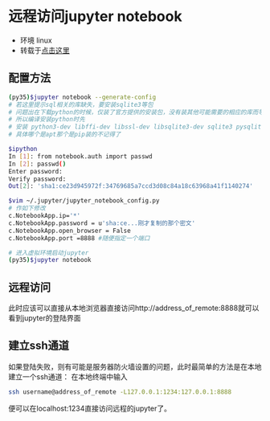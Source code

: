 # 远程访问jupyter notebook

* 环境 linux
* 转载于[点击这里](http://blog.leanote.com/post/jevonswang/%E8%BF%9C%E7%A8%8B%E8%AE%BF%E9%97%AEjupyter-notebook)

## 配置方法


```bash
(py35)$jupyter notebook --generate-config
# 若这里提示sql相关的库缺失，要安装sqlite3等包
# 问题出在下载python的时候，仅装了官方提供的安装包，没有装其他可能需要的相应的库而导致的。
# 所以编译安装python时先
# 安装 python3-dev libffi-dev libssl-dev libsqlite3-dev sqlite3 pysqlite2
# 具体哪个是apt那个是pip装的不记得了

$ipython
In [1]: from notebook.auth import passwd
In [2]: passwd()
Enter password:
Verify password:
Out[2]: 'sha1:ce23d945972f:34769685a7ccd3d08c84a18c63968a41f1140274'

$vim ~/.jupyter/jupyter_notebook_config.py
# 作如下修改
c.NotebookApp.ip='*'
c.NotebookApp.password = u'sha:ce...刚才复制的那个密文'
c.NotebookApp.open_browser = False
c.NotebookApp.port =8888 #随便指定一个端口

# 进入虚拟环境启动jupyter
(py35)$jupyter notebook
```

## 远程访问
此时应该可以直接从本地浏览器直接访问http://address_of_remote:8888就可以看到jupyter的登陆界面

## 建立ssh通道
如果登陆失败，则有可能是服务器防火墙设置的问题，此时最简单的方法是在本地建立一个ssh通道：
在本地终端中输入
```bash
ssh username@address_of_remote -L127.0.0.1:1234:127.0.0.1:8888
```
便可以在localhost:1234直接访问远程的jupyter了。
